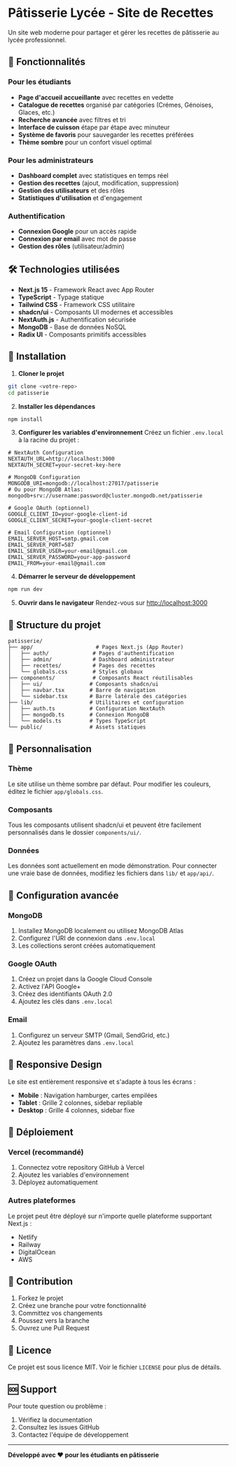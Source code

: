 # Pâtisserie Lycée - Site de Recettes

Un site web moderne pour partager et gérer les recettes de pâtisserie au lycée professionnel.

## 🍰 Fonctionnalités

### Pour les étudiants
- **Page d'accueil accueillante** avec recettes en vedette
- **Catalogue de recettes** organisé par catégories (Crémes, Génoises, Glaces, etc.)
- **Recherche avancée** avec filtres et tri
- **Interface de cuisson** étape par étape avec minuteur
- **Système de favoris** pour sauvegarder les recettes préférées
- **Thème sombre** pour un confort visuel optimal

### Pour les administrateurs
- **Dashboard complet** avec statistiques en temps réel
- **Gestion des recettes** (ajout, modification, suppression)
- **Gestion des utilisateurs** et des rôles
- **Statistiques d'utilisation** et d'engagement

### Authentification
- **Connexion Google** pour un accès rapide
- **Connexion par email** avec mot de passe
- **Gestion des rôles** (utilisateur/admin)

## 🛠️ Technologies utilisées

- **Next.js 15** - Framework React avec App Router
- **TypeScript** - Typage statique
- **Tailwind CSS** - Framework CSS utilitaire
- **shadcn/ui** - Composants UI modernes et accessibles
- **NextAuth.js** - Authentification sécurisée
- **MongoDB** - Base de données NoSQL
- **Radix UI** - Composants primitifs accessibles

## 🚀 Installation

1. **Cloner le projet**
```bash
git clone <votre-repo>
cd patisserie
```

2. **Installer les dépendances**
```bash
npm install
```

3. **Configurer les variables d'environnement**
Créez un fichier `.env.local` à la racine du projet :
```env
# NextAuth Configuration
NEXTAUTH_URL=http://localhost:3000
NEXTAUTH_SECRET=your-secret-key-here

# MongoDB Configuration
MONGODB_URI=mongodb://localhost:27017/patisserie
# Ou pour MongoDB Atlas: mongodb+srv://username:password@cluster.mongodb.net/patisserie

# Google OAuth (optionnel)
GOOGLE_CLIENT_ID=your-google-client-id
GOOGLE_CLIENT_SECRET=your-google-client-secret

# Email Configuration (optionnel)
EMAIL_SERVER_HOST=smtp.gmail.com
EMAIL_SERVER_PORT=587
EMAIL_SERVER_USER=your-email@gmail.com
EMAIL_SERVER_PASSWORD=your-app-password
EMAIL_FROM=your-email@gmail.com
```

4. **Démarrer le serveur de développement**
```bash
npm run dev
```

5. **Ouvrir dans le navigateur**
Rendez-vous sur [http://localhost:3000](http://localhost:3000)

## 📁 Structure du projet

```
patisserie/
├── app/                    # Pages Next.js (App Router)
│   ├── auth/              # Pages d'authentification
│   ├── admin/             # Dashboard administrateur
│   ├── recettes/          # Pages des recettes
│   └── globals.css        # Styles globaux
├── components/            # Composants React réutilisables
│   ├── ui/               # Composants shadcn/ui
│   ├── navbar.tsx        # Barre de navigation
│   └── sidebar.tsx       # Barre latérale des catégories
├── lib/                  # Utilitaires et configuration
│   ├── auth.ts           # Configuration NextAuth
│   ├── mongodb.ts        # Connexion MongoDB
│   └── models.ts         # Types TypeScript
└── public/               # Assets statiques
```

## 🎨 Personnalisation

### Thème
Le site utilise un thème sombre par défaut. Pour modifier les couleurs, éditez le fichier `app/globals.css`.

### Composants
Tous les composants utilisent shadcn/ui et peuvent être facilement personnalisés dans le dossier `components/ui/`.

### Données
Les données sont actuellement en mode démonstration. Pour connecter une vraie base de données, modifiez les fichiers dans `lib/` et `app/api/`.

## 🔧 Configuration avancée

### MongoDB
1. Installez MongoDB localement ou utilisez MongoDB Atlas
2. Configurez l'URI de connexion dans `.env.local`
3. Les collections seront créées automatiquement

### Google OAuth
1. Créez un projet dans la Google Cloud Console
2. Activez l'API Google+
3. Créez des identifiants OAuth 2.0
4. Ajoutez les clés dans `.env.local`

### Email
1. Configurez un serveur SMTP (Gmail, SendGrid, etc.)
2. Ajoutez les paramètres dans `.env.local`

## 📱 Responsive Design

Le site est entièrement responsive et s'adapte à tous les écrans :
- **Mobile** : Navigation hamburger, cartes empilées
- **Tablet** : Grille 2 colonnes, sidebar repliable
- **Desktop** : Grille 4 colonnes, sidebar fixe

## 🚀 Déploiement

### Vercel (recommandé)
1. Connectez votre repository GitHub à Vercel
2. Ajoutez les variables d'environnement
3. Déployez automatiquement

### Autres plateformes
Le projet peut être déployé sur n'importe quelle plateforme supportant Next.js :
- Netlify
- Railway
- DigitalOcean
- AWS

## 🤝 Contribution

1. Forkez le projet
2. Créez une branche pour votre fonctionnalité
3. Committez vos changements
4. Poussez vers la branche
5. Ouvrez une Pull Request

## 📄 Licence

Ce projet est sous licence MIT. Voir le fichier `LICENSE` pour plus de détails.

## 🆘 Support

Pour toute question ou problème :
1. Vérifiez la documentation
2. Consultez les issues GitHub
3. Contactez l'équipe de développement

---

**Développé avec ❤️ pour les étudiants en pâtisserie**